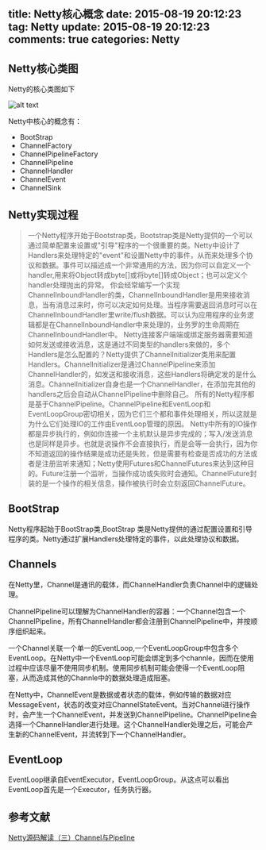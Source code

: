 title: Netty核心概念
date: 2015-08-19 20:12:23
tag: Netty
update: 2015-08-19 20:12:23
comments: true
categories: Netty
---
## Netty核心类图
Netty的核心类图如下

![alt text](/images/Netty_Class_Graph.jpg)

Netty中核心的概念有：

- BootStrap
- ChannelFactory
- ChannelPipelineFactory
- ChannelPipeline
- ChannelHandler
- ChannelEvent
- ChannelSink

<!-- more -->

## Netty实现过程

> 一个Netty程序开始于Bootstrap类，Bootstrap类是Netty提供的一个可以通过简单配置来设置或"引导"程序的一个很重要的类。Netty中设计了Handlers来处理特定的"event"和设置Netty中的事件，从而来处理多个协议和数据。事件可以描述成一个非常通用的方法，因为你可以自定义一个handler,用来将Object转成byte[]或将byte[]转成Object；也可以定义个handler处理抛出的异常。
        你会经常编写一个实现ChannelInboundHandler的类，ChannelInboundHandler是用来接收消息，当有消息过来时，你可以决定如何处理。当程序需要返回消息时可以在ChannelInboundHandler里write/flush数据。可以认为应用程序的业务逻辑都是在ChannelInboundHandler中来处理的，业务罗的生命周期在ChannelInboundHandler中。
        Netty连接客户端端或绑定服务器需要知道如何发送或接收消息，这是通过不同类型的handlers来做的，多个Handlers是怎么配置的？Netty提供了ChannelInitializer类用来配置Handlers。ChannelInitializer是通过ChannelPipeline来添加ChannelHandler的，如发送和接收消息，这些Handlers将确定发的是什么消息。ChannelInitializer自身也是一个ChannelHandler，在添加完其他的handlers之后会自动从ChannelPipeline中删除自己。
        所有的Netty程序都是基于ChannelPipeline。ChannelPipeline和EventLoop和EventLoopGroup密切相关，因为它们三个都和事件处理相关，所以这就是为什么它们处理IO的工作由EventLoop管理的原因。
        Netty中所有的IO操作都是异步执行的，例如你连接一个主机默认是异步完成的；写入/发送消息也是同样是异步。也就是说操作不会直接执行，而是会等一会执行，因为你不知道返回的操作结果是成功还是失败，但是需要有检查是否成功的方法或者是注册监听来通知；Netty使用Futures和ChannelFutures来达到这种目的。Future注册一个监听，当操作成功或失败时会通知。ChannelFuture封装的是一个操作的相关信息，操作被执行时会立刻返回ChannelFuture。

## BootStrap
Netty程序起始于BootStrap类,BootStrap 类是Netty提供的通过配置设置和引导程序的类。Netty通过扩展Handlers处理特定的事件，以此处理协议和数据。
## Channels
在Netty里，Channel是通讯的载体，而ChannelHandler负责Channel中的逻辑处理。

ChannelPipeline可以理解为ChannelHandler的容器：一个Channel包含一个ChannelPipeline，所有ChannelHandler都会注册到ChannelPipeline中，并按顺序组织起来。

一个Channel关联一个单一的EventLoop,一个EventLoopGroup中包含多个EventLoop。在Netty中一个EventLoop可能会绑定到多个channle，因而在使用过程中应该尽量不使用同步机制。使用同步机制可能会使得一个EventLoop阻塞，从而造成其他的Channle中的数据处理造成阻塞。

在Netty中，ChannelEvent是数据或者状态的载体，例如传输的数据对应MessageEvent，状态的改变对应ChannelStateEvent。当对Channel进行操作时，会产生一个ChannelEvent，并发送到ChannelPipeline。ChannelPipeline会选择一个ChannelHandler进行处理。这个ChannelHandler处理之后，可能会产生新的ChannelEvent，并流转到下一个ChannelHandler。

## EventLoop
EventLoop继承自EventExecutor，EventLoopGroup。从这点可以看出EventLoop首先是一个Executor，任务执行器。 


## 参考文献
[Netty源码解读（三）Channel与Pipeline](http://ifeve.com/channel-pipeline/)

